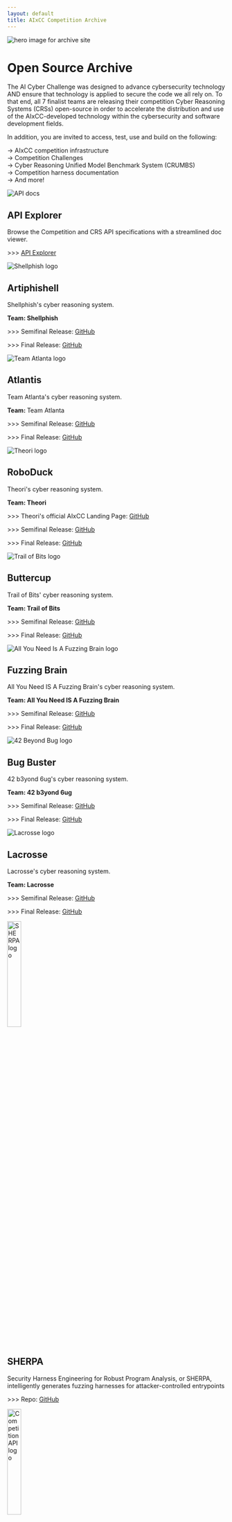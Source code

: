 ```yaml
---
layout: default
title: AIxCC Competition Archive
---
```


<main>
  <div class="container">
    <div class="hero">
        <img src="/assets/img/hero.png" alt="hero image for archive site" class="hero-image">
        <div class="hero-content">
            <h1>Open Source Archive</h1>
            <p>
            The AI Cyber Challenge was designed to advance cybersecurity technology AND ensure that technology is
            applied to secure the code we all rely on. To that end, all 7 finalist teams are releasing their competition
            Cyber Reasoning Systems (CRSs) open-source in order to accelerate the distribution and use of the AIxCC-developed technology within the cybersecurity and software development fields.
            </p>
            <p>
            In addition, you are invited to access, test, use and build on the following:
            </p>
            <p>
            → AIxCC competition infrastructure <br/>
            → Competition Challenges <br/>
            → Cyber Reasoning Unified Model Benchmark System (CRUMBS) <br/>
            → Competition harness documentation <br/>
            → And more!
            </p>
        </div>
    </div>
    <div class="card-grid">
      <div class="card">
        <img src="/assets/img/aixcc.png" alt="API docs" />
        <div class="team-info">
          <h2>API Explorer</h2>
          <p>Browse the Competition and CRS API specifications with a streamlined doc viewer.</p>
          <p>>>> <a target="_blank" href="/api">API Explorer</a></p>
        </div>
      </div>
      <div class="card">
        <img src="/assets/img/shellphish.png" alt="Shellphish logo" />
        <div class="team-info">
          <h2>Artiphishell</h2>
          <p>Shellphish's cyber reasoning system.</p>
          <p><b>Team: Shellphish </b></p>
          <p>>>> Semifinal Release: <a target="_blank" href="https://github.com/shellphish/artiphishell/releases/tag/Semi-Finals">GitHub</a></p>
          <p>>>> Final Release: <a target="_blank" href="https://github.com/shellphish/artiphishell/releases/tag/Finals">GitHub</a></p>
        </div>
      </div>
      <div class="card">
        <img src="/assets/img/atlanta.png" alt="Team Atlanta logo" />
        <div class="team-info">
          <h2>Atlantis</h2>
          <p>Team Atlanta's cyber reasoning system.</p>
          <p><b>Team: </b>Team Atlanta</p>
          <p>>>> Semifinal Release: <a target="_blank" href="https://github.com/Team-Atlanta/aixcc-asc-atlantis">GitHub</a></p>
          <p>>>> Final Release: <a target="_blank" href="https://github.com/Team-Atlanta/aixcc-afc-atlantis">GitHub</a></p>
        </div>
      </div>
      <div class="card">
        <img src="/assets/img/theori.png" alt="Theori logo" />
        <div class="team-info">
          <h2>RoboDuck</h2>
          <p>Theori's cyber reasoning system.</p>
          <p><b>Team: Theori</b></p>
          <p>>>> Theori's official AIxCC Landing Page: <a target="_blank" href="https://theori-io.github.io/aixcc-public/index.html">GitHub</a></p>
          <p>>>> Semifinal Release: <a target="_blank" href="https://github.com/theori-io/aixcc-asc-archive">GitHub</a></p>
          <p>>>> Final Release: <a target="_blank" href="https://github.com/theori-io/aixcc-afc-archive">GitHub</a></p>
        </div>
      </div>
      <div class="card">
        <img src="/assets/img/tob.png" alt="Trail of Bits logo" />
        <div class="team-info">
          <h2>Buttercup</h2>
          <p>Trail of Bits' cyber reasoning system.</p>
          <p><b>Team: Trail of Bits</b></p>
          <p>>>> Semifinal Release: <a target="_blank" href="https://github.com/trailofbits/asc-buttercup">GitHub</a></p>
          <p>>>> Final Release: <a target="_blank" href="https://github.com/trailofbits/afc-buttercup">GitHub</a></p>
        </div>
      </div>
      <div class="card">
        <img src="/assets/img/fuzzing.png" alt="All You Need Is A Fuzzing Brain logo" />
        <div class="team-info">
          <h2>Fuzzing Brain</h2>
          <p>All You Need IS A Fuzzing Brain's cyber reasoning system.</p>
          <p><b>Team: All You Need IS A Fuzzing Brain</b></p>
          <p>>>> Semifinal Release: <a target="_blank" href="https://github.com/o2lab/asc-crs-all-you-need-is-a-fuzzing-brain">GitHub</a></p>
          <p>>>> Final Release: <a target="_blank" href="https://github.com/o2lab/afc-crs-all-you-need-is-a-fuzzing-brain">GitHub</a></p>
        </div>
      </div>
      <div class="card">
        <img src="/assets/img/42.png" alt="42 Beyond Bug logo" />
        <div class="team-info">
          <h2>Bug Buster</h2>
          <p>42 b3yond 6ug's cyber reasoning system.</p>
          <p><b>Team: 42 b3yond 6ug</b></p>
          <p>>>> Semifinal Release: <a target="_blank" href="https://github.com/42-b3yond-6ug/42-b3yond-6ug-asc">GitHub</a></p>
          <p>>>> Final Release: <a target="_blank" href="https://github.com/42-b3yond-6ug/42-b3yond-6ug-crs">GitHub</a></p>
        </div>
      </div>
      <div class="card">
        <img src="/assets/img/lacrosse.png" alt="Lacrosse logo" />
        <div class="team-info">
          <h2>Lacrosse</h2>
          <p>Lacrosse's cyber reasoning system.</p>
          <p><b>Team: Lacrosse</b></p>
          <p>>>> Semifinal Release: <a target="_blank" href="https://github.com/siftech/asc-crs-lacrosse">GitHub</a></p>
          <p>>>> Final Release: <a target="_blank" href="https://github.com/siftech/afc-crs-lacrosse">GitHub</a></p>
        </div>
      </div>
    </div>
    <div class="card card-top">
      <img src="/assets/img/sherpa.png" style="width: 25%;" alt="SHERPA logo" />
      <div class="team-info">
        <h2>SHERPA</h2>
        <p class="mb-2">Security Harness Engineering for Robust Program Analysis, or SHERPA, intelligently generates fuzzing harnesses for attacker-controlled entrypoints</p>
        <p class="mb-2">>>> Repo: <a target="_blank" href="https://github.com/AIxCyberChallenge/sherpa">GitHub</a></p>
      </div>
    </div>
    <div class="card card-top">
      <img src="/assets/img/competitionapi.png" style="width: 25%;" alt="Competition API logo" />
      <div class="team-info">
        <h2>Competition API</h2>
        <p class="mb-2">This is the implementation of the Competition API that was used for the Final Round.</p>
        <p class="mb-2">>>> Repo: <a target="_blank" href="https://github.com/AIxCyberChallenge/competition-api">GitHub</a></p>
      </div>
    </div>
    <div class="card card-top">
      <img src="/assets/img/repoviz-card.png" style="width: 25%;" alt="Challenge Repository Visualizer" />
      <div class="team-info">
        <h2>Challenge Repository Visualizer</h2>
        <p class="mb-2">An interactive visualizer for navigating the challenge repository codebases and seeing how vulnerabilities are detected.</p>
        <p>>>> <a target="_blank" href="/repoviz">Repository Visualizer</a></p>
      </div>
    </div>
    <div class="card card-top">
      <img src="/assets/img/scoring-pipeline.png" style="width: 25%;" alt="Finals Scoring Pipeline" />
      <div class="team-info">
        <h2>Finals Scoring Pipeline</h2>
        <p class="mb-2">Audit log analysis and scoring computation system that evaluates CRS performance by processing competition event logs to generate rankings and metrics.</p>
        <p>>>> <a target="_blank" href="https://github.com/AIxCyberChallenge/scoring-pipeline">Finals Scoring Pipeline</a></p>
      </div>
    </div>
  </div>
</main>

<footer>
  <div class="container">
    <p>
      Copyright 2025 &nbsp;///&nbsp;
      <a target="_blank" href="https://aicyberchallenge.com/index.php/terms-condition/">Terms and Conditions</a>
    </p>
  </div>
</footer>
